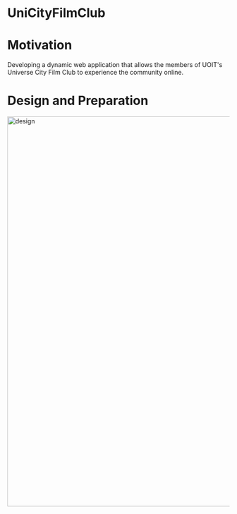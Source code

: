 # UniCityFilmClub

# Motivation
Developing a dynamic web application that allows the members of UOIT's Universe City Film Club to experience the community online.

# Design and Preparation
<img width="885" alt="design" src="https://user-images.githubusercontent.com/18250516/55269897-c9fa1200-526e-11e9-9385-97404a5287e9.png">

